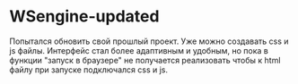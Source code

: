 # WSengine-updated
Попытался обновить свой прошлый проект. Уже можно создавать css и js файлы. Интерфейс стал более адаптивным и удобным, но пока в функции "запуск в браузере" не получается реализовать чтобы к html файлу при запуске подключался css и js.
